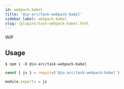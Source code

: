 ```yaml
---
id: webpack-babel
title: '@io-arc/task-webpack-babel'
sidebar_label: webpack-babel
slug: /plugins/task-webpack-babel.html
---
```


WIP

## Usage

```shell
$ npm i -D @io-arc/task-webpack-babel
```

```js title="webpack.config.js"
const { js } = require('@io-arc/task-webpack-babel')

module.exports = js
```

